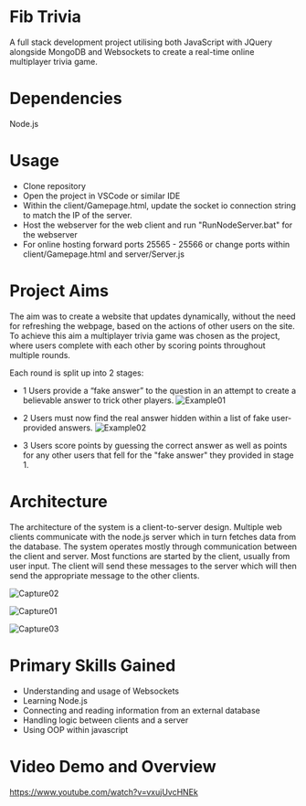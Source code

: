 # Fib Trivia
A full stack development project utilising both JavaScript with JQuery alongside MongoDB and Websockets to create a real-time online multiplayer trivia game.

# Dependencies
Node.js

# Usage
- Clone repository
- Open the project in VSCode or similar IDE
- Within the client/Gamepage.html, update the socket io connection string to match the IP of the server.
- Host the webserver for the web client and run "RunNodeServer.bat" for the webserver
- For online hosting forward ports 25565 - 25566 or change ports within client/Gamepage.html and server/Server.js

# Project Aims
The aim was to create a website that updates dynamically, without the need for refreshing the webpage, based on the actions of other users on the site.
To achieve this aim a multiplayer trivia game was chosen as the project, where users complete with each other by scoring points throughout multiple rounds.

Each round is split up into 2 stages:
- 1 Users provide a “fake answer” to the question in an attempt to create a believable answer to trick other players. 
![Example01](https://user-images.githubusercontent.com/38397169/193795567-e715eef0-5b3f-47d9-8d2d-0ec12997c76f.PNG)

- 2 Users must now find the real answer hidden within a list of fake user-provided answers.
![Example02](https://user-images.githubusercontent.com/38397169/193795589-eefd9a1b-20f4-4ae6-8783-475b34f66a55.PNG)

- 3 Users score points by guessing the correct answer as well as points for any other users that fell for the "fake answer" they provided in stage 1.

# Architecture
The architecture of the system is a client-to-server design. Multiple web clients communicate with the node.js server which in turn fetches data from the database. The system operates mostly through communication between the client and server. Most functions are started by the client, usually from user input. The client will send these messages to the server which will then send the appropriate message to the other clients.

![Capture02](https://user-images.githubusercontent.com/38397169/193795162-a98ab2b3-48c9-4e3f-a01b-dc9f1223cf29.PNG)

![Capture01](https://user-images.githubusercontent.com/38397169/193794783-35bafd43-70b0-425f-ac16-857c7a129685.PNG)

![Capture03](https://user-images.githubusercontent.com/38397169/193795362-995c304c-12f2-4733-8d69-b8449a150668.PNG)


# Primary Skills Gained
- Understanding and usage of Websockets
- Learning Node.js
- Connecting and reading information from an external database
- Handling logic between clients and a server
- Using OOP within javascript

# Video Demo and Overview
https://www.youtube.com/watch?v=vxujUvcHNEk
